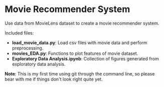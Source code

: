# Movie Recommender System

Use data from MovieLens dataset to create a movie recommender system.

Included files:
- **load_movie_data.py**: Load csv files with movie data and perform preprocessing.
- **movies_EDA.py**: Functions to plot features of movie dataset.
- **Exploratory Data Analysis.ipynb**: Collection of figures generated from exploratory data analysis.

**Note**: This is my first time using git through the command line, so please bear with me if things don't look right quite yet.